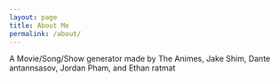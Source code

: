 ```yaml
---
layout: page
title: About Me
permalink: /about/
---
```


A Movie/Song/Show generator made by The Animes, Jake Shim, Dante antannsasov, Jordan Pham, and Ethan ratmat

